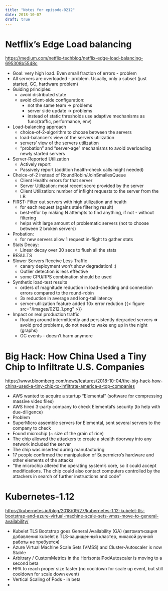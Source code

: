 ```yaml
---
title: "Notes for episode-0212"
date: 2018-10-07
draft: true
---
```


# Netflix’s Edge Load balancing 
https://medium.com/netflix-techblog/netflix-edge-load-balancing-695308b5548c

- Goal: very high load. Even small fraction of errors - problem
- All servers are overloaded - problem. Usually, only a subset (just started, GC, hardware problem)
- Guiding principles:
    - avoid distributed state
    - avoid client-side configuration:
        - not the same team -> problems
        - server side update -> problems
        - instead of static thresholds use adaptive mechanisms as func(traffic, performance, env)
- Load-balancing approach
    - choice-of-2-algorithm to choose between the servers
    - load-balancer’s view of the servers utilization
    - servers’ view of the servers utilization
    - “probation” and “server-age” mechanisms to avoid overloading newly started servers
- Server-Reported Utilization
    - Actively report
    - Passively report (addition health-check calls might needed)
- Choice-of-2 instead of RoundRobin/JoinSmallesQueue
    - Client Health: errors for that server
    - Server Utilization: most recent score provided by the server
    - Client Utilization: number of inflight requests to the server from the LB
- FIRST: Filter out servers with high utilization and health
    - for each request (agains stale filtering result)
    - best-effor by making N attempts to find anything, if not - without filtering
    - helps with large amount of problematic servers (not to choose between 2 broken servers)
- Probation:
    - for new servers allow 1 request in-flight to gather stats
- Stats Decay:
    - Linear decay over 30 secs to flush all the stats
- RESULTS
- Slower Servers Receive Less Traffic
    - canary deployment won’t show degradation! :)
    - Outlier detection is less effective
    - some CPU/RPS combination should be used
- Synthetic load-test results
    - orders of magnitude reduction in load-shedding and connection errors compared to the round-robin
    - 3x reduction in average and long-tail latency
    - server-utilization feature added 10x error redution
    {{< figure src="/images/0212_1.png" >}}
- Impact on real production traffic
    - Routing around intermittently and persistently degraded servers => avoid prod problems, do not need to wake eng up in the night (graphs)
    - GC events - doesn’t harm anymore

# Big Hack: How China Used a Tiny Chip to Infiltrate U.S. Companies
https://www.bloomberg.com/news/features/2018-10-04/the-big-hack-how-china-used-a-tiny-chip-to-infiltrate-america-s-top-companies

- AWS wanted to acquire a startup “Elemental” (software for compressing massive video files)
- AWS hired 3-party company to check Elemental’s security (to help with due-diligence)
- Problem
- SuperMicro assemble servers for Elemental, sent several servers to the company to check
- Found microchip (~ size of the grain of rice)
- The chip allowed the attackers to create a stealth doorway into any network included the server
- The chip was inserted during manufacturing
- 17 people confirmed the manipulation of Supermicro’s hardware and other elements of the attacks
- “the microchip altered the operating system’s core, so it could accept modifications. The chip could also contact computers controlled by the attackers in search of further instructions and code”

# Kubernetes-1.12
https://kubernetes.io/blog/2018/09/27/kubernetes-1.12-kubelet-tls-bootstrap-and-azure-virtual-machine-scale-sets-vmss-move-to-general-availability/

- Kubelet TLS Bootstrap goes General Availability (GA) (автоматизация добавления kubelet в TLS-защищенный кластер, никакой ручной работы не требуется)
- Azure Virtual Machine Scale Sets (VMSS) and Cluster-Autoscaler is now Stable
- Arbitrary / CustomMetrics  in the HorisontalPodAutoscaler is moving to a second beta
- HPA to reach proper size faster (no cooldown for scale up event, but still cooldown for scale down event)
- Vertical Scaling of Pods - in beta
-

